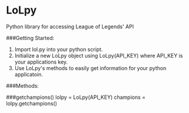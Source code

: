 LoLpy
=====

Python library for accessing League of Legends' API

###Getting Started:

1) Import lol.py into your python script.
2) Initialize a new LoLpy object using LoLpy(API_KEY) where API_KEY is your applications key.
3) Use LoLpy's methods to easily get information for your python applicatoin.

###Methods:

###getchampions()
	lolpy = LoLpy(API_KEY)
	champions = lolpy.getchampions()
